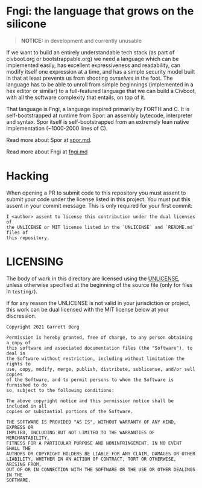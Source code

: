 # Fngi: the language that grows on the silicone

> **NOTICE:** in development and currently unusable

If we want to build an entirely understandable tech stack (as part of
civboot.org or bootstrappable.org) we need a language which can be
implemented easily, has excellent expressiveness and readability, can
modify itself one expression at a time, and has a simple security model built in
that at least prevents us from shooting _ourselves_ in the foot. The language
has to be able to unroll from simple beginnings (implemented in a hex editor or
similar) to a full-featured language that we can build a Civboot, with all the
software complexity that entails, on top of it.

That language is Fngi, a language inspired primarily by FORTH and C. It is
self-bootstrapped at runtime from Spor: an assembly bytecode, interpreter and
syntax. Spor itself is self-bootstrapped from an extremely lean native
implementation (~1000-2000 lines of C).

Read more about Spor at [spor.md](./spor.md).

Read more about Fngi at [fngi.md](./fngi.md)


# Hacking

When opening a PR to submit code to this repository you must assent to submit
your code under the license listed in this project. You must put this assent
in your commit message. This is only required for your first commit:

```
I <author> assent to license this contribution under the dual licenses of
the UNLICENSE or MIT license listed in the `UNLICENSE` and `README.md` files of
this repository.
```

# LICENSING

The body of work in this directory are licensed using the
[UNLICENSE](./UNLICENSE), unless otherwise specified at the beginning of the
source file (only for files in `testing/`).

If for any reason the UNLICENSE is not valid in your jurisdiction or project,
this work can be dual licensed with the MIT license below at your discression.

```
Copyright 2021 Garrett Berg

Permission is hereby granted, free of charge, to any person obtaining a copy of
this software and associated documentation files (the "Software"), to deal in
the Software without restriction, including without limitation the rights to
use, copy, modify, merge, publish, distribute, sublicense, and/or sell copies
of the Software, and to permit persons to whom the Software is furnished to do
so, subject to the following conditions:

The above copyright notice and this permission notice shall be included in all
copies or substantial portions of the Software.

THE SOFTWARE IS PROVIDED "AS IS", WITHOUT WARRANTY OF ANY KIND, EXPRESS OR
IMPLIED, INCLUDING BUT NOT LIMITED TO THE WARRANTIES OF MERCHANTABILITY,
FITNESS FOR A PARTICULAR PURPOSE AND NONINFRINGEMENT. IN NO EVENT SHALL THE
AUTHORS OR COPYRIGHT HOLDERS BE LIABLE FOR ANY CLAIM, DAMAGES OR OTHER
LIABILITY, WHETHER IN AN ACTION OF CONTRACT, TORT OR OTHERWISE, ARISING FROM,
OUT OF OR IN CONNECTION WITH THE SOFTWARE OR THE USE OR OTHER DEALINGS IN THE
SOFTWARE.
```
